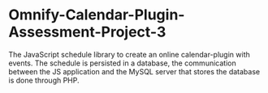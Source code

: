 # Omnify-Calendar-Plugin-Assessment-Project-3

The JavaScript schedule library to create an online calendar-plugin with events. The schedule is persisted in a database, the communication between the JS application and the MySQL server that stores the database is done through PHP.
